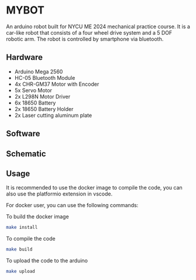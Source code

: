 # MYBOT

An arduino robot built for NYCU ME 2024 mechanical practice course. It is a car-like robot that consists of a four wheel drive system and a 5 DOF robotic arm. The robot is controlled by smartphone via bluetooth.

## Hardware

- Arduino Mega 2560
- HC-05 Bluetooth Module
- 4x CHR-GM37 Motor with Encoder
- 5x Servo Motor
- 2x L298N Motor Driver
- 6x 18650 Battery
- 2x 18650 Battery Holder
- 2x Laser cutting aluminum plate

## Software

## Schematic

## Usage

It is recommended to use the docker image to compile the code, you can also use the platformio extension in vscode.

For docker user, you can use the following commands:

To build the docker image

```sh
make install
```

To compile the code

```sh
make build
```

To upload the code to the arduino

```sh
make upload
```
